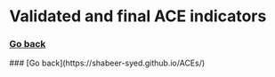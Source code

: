 # Validated and final ACE indicators
### [Go back](https://shabeer-syed.github.io/ACEs/)

<div class="flourish-embed flourish-table" data-src="visualisation/8622661"><script src="https://public.flourish.studio/resources/embed.js"></script></div>
### [Go back](https://shabeer-syed.github.io/ACEs/)

<script src="http://code.jquery.com/jquery-1.4.2.min.js"></script> <script> var x = document.getElementsByClassName("site-footer-credits"); setTimeout(() => { x[0].remove(); }, 10); </script>